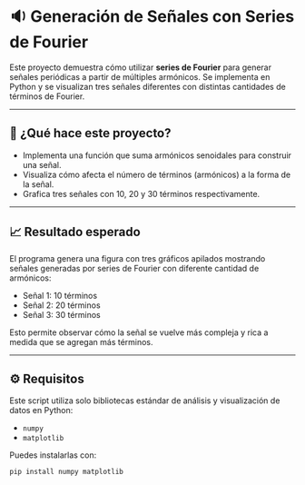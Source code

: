 # 🔉 Generación de Señales con Series de Fourier

Este proyecto demuestra cómo utilizar **series de Fourier** para generar señales periódicas a partir de múltiples armónicos. Se implementa en Python y se visualizan tres señales diferentes con distintas cantidades de términos de Fourier.

---

## 📌 ¿Qué hace este proyecto?

- Implementa una función que suma armónicos senoidales para construir una señal.
- Visualiza cómo afecta el número de términos (armónicos) a la forma de la señal.
- Grafica tres señales con 10, 20 y 30 términos respectivamente.

---

## 📈 Resultado esperado

El programa genera una figura con tres gráficos apilados mostrando señales generadas por series de Fourier con diferente cantidad de armónicos:

- Señal 1: 10 términos
- Señal 2: 20 términos
- Señal 3: 30 términos

Esto permite observar cómo la señal se vuelve más compleja y rica a medida que se agregan más términos.

---

## ⚙️ Requisitos

Este script utiliza solo bibliotecas estándar de análisis y visualización de datos en Python:

- `numpy`
- `matplotlib`

Puedes instalarlas con:

```bash
pip install numpy matplotlib
